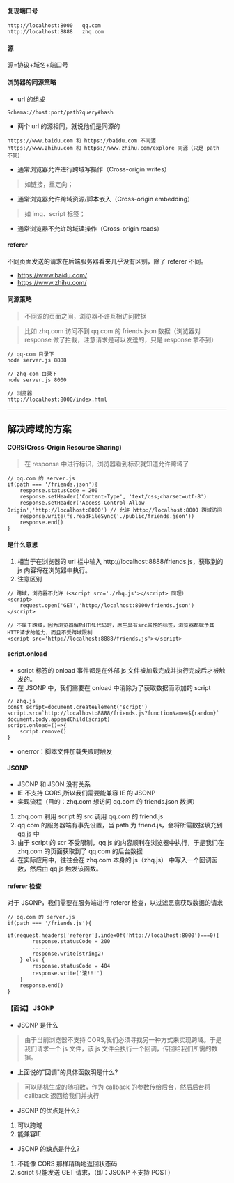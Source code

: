 #### 复现端口号
``` 
http://localhost:8000   qq.com
http://localhost:8888   zhq.com
```

#### 源
源=协议+域名+端口号

#### 浏览器的同源策略
* url 的组成
```
Schema://host:port/path?query#hash
```
* 两个 url 的源相同，就说他们是同源的
```
https://www.baidu.com 和 https://baidu.com 不同源
https://www.zhihu.com 和 https://www.zhihu.com/explore 同源（只是 path 不同）
```
* 通常浏览器允许进行跨域写操作（Cross-origin writes）
> 如链接，重定向；
* 通常浏览器允许跨域资源/脚本嵌入（Cross-origin embedding）
> 如 img、script 标签；
* 通常浏览器不允许跨域读操作（Cross-origin reads）



#### referer
不同页面发送的请求在后端服务器看来几乎没有区别，除了 referer 不同。
* https://www.baidu.com/
* https://www.zhihu.com/

#### 同源策略
> 不同源的页面之间，浏览器不许互相访问数据

> 比如 zhq.com 访问不到 qq.com 的 friends.json 数据（浏览器对 response 做了拦截，注意请求是可以发送的，只是 response 拿不到）
```
// qq-com 目录下
node server.js 8888

// zhq-com 目录下
node server.js 8000
```
```
// 浏览器
http://localhost:8000/index.html
```
---
## 解决跨域的方案
#### CORS(Cross-Origin Resource Sharing) 
> 在 response 中进行标识，浏览器看到标识就知道允许跨域了
```
// qq.com 的 server.js
if(path === '/friends.json'){
    response.statusCode = 200
    response.setHeader('Content-Type', 'text/css;charset=utf-8')
    response.setHeader('Access-Control-Allow-Origin','http://localhost:8000') // 允许 http://localhost:8000 跨域访问
    response.write(fs.readFileSync('./public/friends.json'))
    response.end()
}
```

#### <script src='http://localhost:8888/friends.js'></script> 是什么意思
1. 相当于在浏览器的 url 栏中输入 http://localhost:8888/friends.js，获取到的 js 内容将在浏览器中执行。
2. 注意区别
``` 
// 跨域，浏览器不允许（<script src='./zhq.js'></script> 同理）
<script>
    request.open('GET','http://localhost:8000/friends.json')
</script>
```
``` 
// 不属于跨域，因为浏览器解析HTML代码时，原生具有src属性的标签，浏览器都赋予其HTTP请求的能力，而且不受跨域限制
<script src='http://localhost:8888/friends.js'></script>
```

#### script.onload
* script 标签的 onload 事件都是在外部 js 文件被加载完成并执行完成后才被触发的。
* 在 JSONP 中，我们需要在 onload 中消除为了获取数据而添加的 script
```
// zhq.js
const script=document.createElement('script')
script.src=`http://localhost:8888/friends.js?functionName=${random}`
document.body.appendChild(script)
script.onload=()=>{
    script.remove()
}
```
* onerror：脚本文件加载失败时触发

#### JSONP
* JSONP 和 JSON 没有关系
* IE 不支持 CORS,所以我们需要能兼容 IE 的 JSONP
* 实现流程（目的：zhq.com 想访问 qq.com 的 friends.json 数据）
1. zhq.com 利用 script 的 src 调用 qq.com 的 friend.js
2. qq.com 的服务器端有事先设置，当 path 为 friend.js，会将所需数据填充到 qq.js 中
3. 由于 script 的 scr 不受限制，qq.js 的内容顺利在浏览器中执行，于是我们在 zhq.com 的页面获取到了 qq.com 的后台数据
4. 在实际应用中，往往会在 zhq.com 本身的 js（zhq.js） 中写入一个回调函数，然后由 qq.js 触发该函数。

#### referer 检查
对于 JSONP，我们需要在服务端进行 referer 检查，以过滤恶意获取数据的请求
```
// qq.com 的 server.js
if(path === '/friends.js'){
    if(request.headers['referer'].indexOf('http://localhost:8000')===0){
        response.statusCode = 200
        ......
        response.write(string2)
    } else {
        response.statusCode = 404
        response.write('滚!!!')
    }
    response.end()
}
```

#### 【面试】 JSONP 
* JSONP 是什么
> 由于当前浏览器不支持 CORS,我们必须寻找另一种方式来实现跨域。于是我们请求一个 js 文件，该 js 文件会执行一个回调，传回给我们所需的数据。
* 上面说的"回调"的具体函数明是什么?
> 可以随机生成的随机数，作为 callback 的参数传给后台，然后后台将 callback 返回给我们并执行
* JSONP 的优点是什么?
1. 可以跨域
2. 能兼容IE
* JSONP 的缺点是什么?
1. 不能像 CORS 那样精确地返回状态码
2. script 只能发送 GET 请求，（即：JSONP 不支持 POST）



